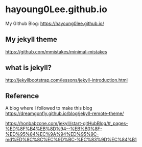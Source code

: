 # hayoung0Lee.github.io
My Github Blog: https://hayoung0lee.github.io/

## My jekyll theme
https://github.com/mmistakes/minimal-mistakes

## what is jekyll? 
http://jekyllbootstrap.com/lessons/jekyll-introduction.html

## Reference
A blog where I followed to make this blog <br/>
https://dreamgonfly.github.io/blog/jekyll-remote-theme/


https://honbabzone.com/jekyll/start-gitHubBlog/#_pages-%ED%8F%B4%EB%8D%94--%EB%B0%8F-%ED%95%84%EC%9A%94%ED%95%9C-md%ED%8C%8C%EC%9D%BC-%EC%83%9D%EC%84%B1
